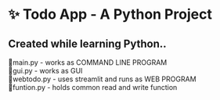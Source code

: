 # ✨ Todo App - A Python Project<br>
## Created while learning Python..<br>
🍁main.py    - works as COMMAND LINE PROGRAM<br>
🍁gui.py     - works as GUI <br>
🍁webtodo.py - uses streamlit and runs as WEB PROGRAM <br>
🍁funtion.py - holds common read and write function <br>

